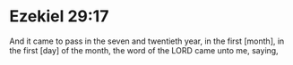 # Ezekiel 29:17

And it came to pass in the seven and twentieth year, in the first [month], in the first [day] of the month, the word of the LORD came unto me, saying,